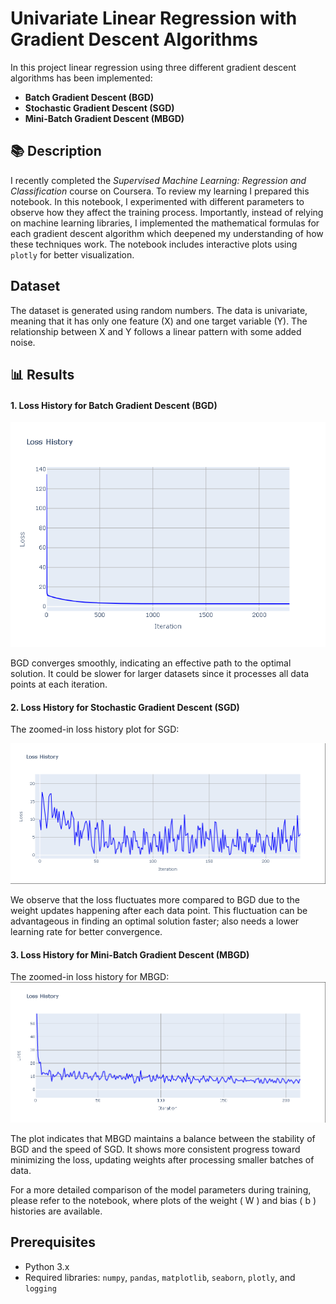 # Univariate Linear Regression with Gradient Descent Algorithms

In this project linear regression using three different gradient descent algorithms has been implemented: 
- **Batch Gradient Descent (BGD)**
- **Stochastic Gradient Descent (SGD)**
- **Mini-Batch Gradient Descent (MBGD)**

## 📚 Description
I recently completed the *Supervised Machine Learning: Regression and Classification* course on Coursera. To review my learning I prepared this notebook. In this notebook, I experimented with different parameters to observe how they affect the training process. Importantly, instead of relying on machine learning libraries, I implemented the mathematical formulas for each gradient descent algorithm which deepened my understanding of how these techniques work. The notebook includes interactive plots using `plotly` for better visualization.

## Dataset
The dataset is generated using random numbers. The data is univariate, meaning that it has only one feature (X) and one target variable (Y). The relationship between X and Y follows a linear pattern with some added noise.


## 📊 Results
#### 1. Loss History for Batch Gradient Descent (BGD)
![BGD Loss History](plots/loss_history_bgd.png)

BGD converges smoothly, indicating an effective path to the optimal solution. It could be slower for larger datasets since it processes all data points at each iteration.

#### 2. Loss History for Stochastic Gradient Descent (SGD)
The zoomed-in loss history plot for SGD:

![SGD Loss History (Zoomed In)](plots/loss_history_zoomIn_sgd.png)


We observe that the loss fluctuates more compared to BGD due to the weight updates happening after each data point. This fluctuation can be advantageous in finding an optimal solution faster; also needs a lower learning rate for better convergence.


#### 3. Loss History for Mini-Batch Gradient Descent (MBGD)
The zoomed-in loss history for MBGD:
![MBGD Loss History (Zoomed In)](plots/loss_history_zoomIn_mbgd.png)

The plot indicates that MBGD maintains a balance between the stability of BGD and the speed of SGD. It shows more consistent progress toward minimizing the loss, updating weights after processing smaller batches of data.

For a more detailed comparison of the model parameters during training, please refer to the notebook, where plots of the weight \( W \) and bias \( b \) histories are available.

## Prerequisites
- Python 3.x
- Required libraries: `numpy`, `pandas`, `matplotlib`, `seaborn`, `plotly`, and `logging`

